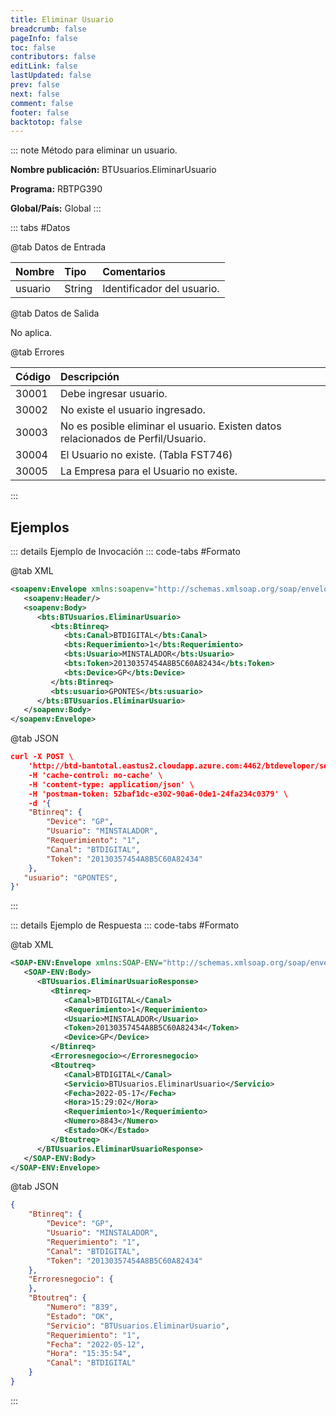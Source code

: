 ```yaml
---
title: Eliminar Usuario
breadcrumb: false
pageInfo: false
toc: false
contributors: false
editLink: false
lastUpdated: false
prev: false
next: false
comment: false
footer: false
backtotop: false
---
```


<!-- ABRE DATOS DEL MÉTODO -->
::: note Método para eliminar un usuario.

**Nombre publicación:** BTUsuarios.EliminarUsuario

**Programa:** RBTPG390

**Global/País:** Global
:::
<!-- CIERRA DATOS DEL MÉTODO -->

<!-- ABRE TABLA DE DATOS -->
::: tabs #Datos 

@tab Datos de Entrada

Nombre | Tipo | Comentarios
:--------- | :--------- | :---------
usuario | String | Identificador del usuario.

@tab Datos de Salida

No aplica.

@tab Errores

Código | Descripción
:--------- | :-----------
30001 | Debe ingresar usuario.
30002 | No existe el usuario ingresado.
30003 | No es posible eliminar el usuario. Existen datos relacionados de Perfil/Usuario.
30004 | El Usuario no existe. (Tabla FST746)
30005 | La Empresa para el Usuario no existe.
::: 
<!-- CIERRA TABLA DE DATOS -->

## **Ejemplos**

<!-- ABRE EJEMPLO DE INVOCACIÓN -->
::: details Ejemplo de Invocación 
::: code-tabs #Formato

@tab XML
```xml
<soapenv:Envelope xmlns:soapenv="http://schemas.xmlsoap.org/soap/envelope/" xmlns:bts="http://uy.com.dlya.bantotal/BTSOA/">
   <soapenv:Header/>
   <soapenv:Body>
      <bts:BTUsuarios.EliminarUsuario>
         <bts:Btinreq>
            <bts:Canal>BTDIGITAL</bts:Canal>
            <bts:Requerimiento>1</bts:Requerimiento>
            <bts:Usuario>MINSTALADOR</bts:Usuario>
            <bts:Token>20130357454A8B5C60A82434</bts:Token>
            <bts:Device>GP</bts:Device>
         </bts:Btinreq>
         <bts:usuario>GPONTES</bts:usuario>
      </bts:BTUsuarios.EliminarUsuario>
   </soapenv:Body>
</soapenv:Envelope>
```

@tab JSON
```json
curl -X POST \
    'http://btd-bantotal.eastus2.cloudapp.azure.com:4462/btdeveloper/servlet/com.dlya.bantotal.odwsbt_BTUsuarios?EliminarUsuario' \
    -H 'cache-control: no-cache' \
    -H 'content-type: application/json' \
    -H 'postman-token: 52baf1dc-e302-90a6-0de1-24fa234c0379' \
    -d '{
    "Btinreq": {
        "Device": "GP",
        "Usuario": "MINSTALADOR",
        "Requerimiento": "1",
        "Canal": "BTDIGITAL",
        "Token": "20130357454A8B5C60A82434"
    },
   "usuario": "GPONTES",
}'
```
:::
<!-- CIERRA EJEMPLO DE INVOCACIÓN -->

<!-- ABRE EJEMPLO DE RESPUESTA -->
::: details Ejemplo de Respuesta 
::: code-tabs #Formato

@tab XML
```xml
<SOAP-ENV:Envelope xmlns:SOAP-ENV="http://schemas.xmlsoap.org/soap/envelope/" xmlns:xsd="http://www.w3.org/2001/XMLSchema" xmlns:SOAP-ENC="http://schemas.xmlsoap.org/soap/encoding/" xmlns:xsi="http://www.w3.org/2001/XMLSchema-instance">
   <SOAP-ENV:Body>
      <BTUsuarios.EliminarUsuarioResponse>
         <Btinreq>
            <Canal>BTDIGITAL</Canal>
            <Requerimiento>1</Requerimiento>
            <Usuario>MINSTALADOR</Usuario>
            <Token>20130357454A8B5C60A82434</Token>
            <Device>GP</Device>
         </Btinreq>
         <Erroresnegocio></Erroresnegocio>
         <Btoutreq>
            <Canal>BTDIGITAL</Canal>
            <Servicio>BTUsuarios.EliminarUsuario</Servicio>
            <Fecha>2022-05-17</Fecha>
            <Hora>15:29:02</Hora>
            <Requerimiento>1</Requerimiento>
            <Numero>8843</Numero>
            <Estado>OK</Estado>
         </Btoutreq>
      </BTUsuarios.EliminarUsuarioResponse>
   </SOAP-ENV:Body>
</SOAP-ENV:Envelope>
```

@tab JSON
```json
{ 
    "Btinreq": {
        "Device": "GP",
        "Usuario": "MINSTALADOR",
        "Requerimiento": "1",
        "Canal": "BTDIGITAL",
        "Token": "20130357454A8B5C60A82434"
    },
    "Erroresnegocio": {
    },
    "Btoutreq": {
        "Numero": "839",
        "Estado": "OK",
        "Servicio": "BTUsuarios.EliminarUsuario",
        "Requerimiento": "1",
        "Fecha": "2022-05-12",
        "Hora": "15:35:54",
        "Canal": "BTDIGITAL"
    }
}
```
::: 
<!-- CIERRA EJEMPLO DE RESPUESTA -->